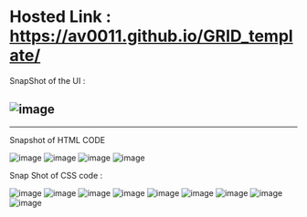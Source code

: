 # Hosted Link :  https://av0011.github.io/GRID_template/


SnapShot of the UI : 

![image](https://github.com/Av0011/GRID_template/assets/126654288/81f676d4-fd4b-498e-88e8-7ba15beae761)
---------
---


Snapshot of HTML CODE 

![image](https://github.com/Av0011/GRID_template/assets/126654288/6728fdf9-6876-4252-a2ca-5b3282085d07)
![image](https://github.com/Av0011/GRID_template/assets/126654288/9f67a26a-6f93-4fed-9e2d-e2bd601f83dd)
![image](https://github.com/Av0011/GRID_template/assets/126654288/10a95ae3-3e47-4a28-8efa-35a0b11787d8)
![image](https://github.com/Av0011/GRID_template/assets/126654288/b9066331-c1ba-4ff2-9f57-a6ec0f573167)


Snap Shot of CSS code : 

![image](https://github.com/Av0011/GRID_template/assets/126654288/473801a6-590a-4915-8758-c4338fd8b273)
![image](https://github.com/Av0011/GRID_template/assets/126654288/9523c9c7-dd70-4774-b49e-282615dfe360)
![image](https://github.com/Av0011/GRID_template/assets/126654288/88b7a993-33ae-48dc-a294-abd2983e32d7)
![image](https://github.com/Av0011/GRID_template/assets/126654288/fee437d3-7925-428e-8bdc-9598466123e7)
![image](https://github.com/Av0011/GRID_template/assets/126654288/5772b0f9-2557-4023-a6f9-da165dcf5e12)
![image](https://github.com/Av0011/GRID_template/assets/126654288/74ca4504-a58d-4b23-aeb7-cb712e12db35)
![image](https://github.com/Av0011/GRID_template/assets/126654288/e545acff-8ab8-48c5-b90b-492f20abc090)
![image](https://github.com/Av0011/GRID_template/assets/126654288/4407dcb2-7e74-48a0-b269-d93c7a8263af)
![image](https://github.com/Av0011/GRID_template/assets/126654288/0023e6fb-8bac-4917-a742-156c4aa1c658)




